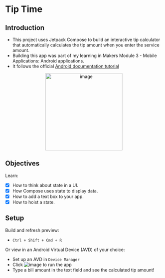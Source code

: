 # Tip Time

## Introduction
- This project uses Jetpack Compose to build an interactive tip calculator that automatically calculates the tip amount when you enter the service amount. 
- Building this app was part of my learning in Makers Module 3 - Mobile Applications: Android applications.
- It follows the official [Android documentation tutorial](https://developer.android.com/codelabs/basic-android-kotlin-compose-using-state#0)

<p align="center">
<img width="247" alt="image" src="https://github.com/NatalieJClark/tip-time/assets/107806810/d48ed517-0b76-48e8-b9b6-4151a2f91d85">
</p>

## Objectives
Learn:
- [x] How to think about state in a UI.
- [x] How Compose uses state to display data.
- [x] How to add a text box to your app.
- [x] How to hoist a state.

## Setup
Build and refresh preview:
- `Ctrl + Shift + Cmd + R`

Or view in an Android Virtual Device (AVD) of your choice:
- Set up an AVD in `Device Manager`
- Click ![image](https://github.com/NatalieJClark/greeting-card/assets/107806810/fa7cb2c8-6a77-4307-bb4a-aedeb0b9dbe8) to run the app
- Type a bill amount in the text field and see the calculated tip amount!
